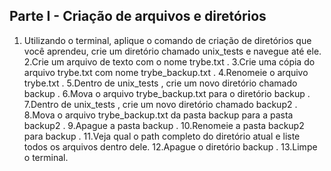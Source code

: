 ## Parte I - Criação de arquivos e diretórios

1. Utilizando o terminal, aplique o comando de criação de diretórios que você aprendeu, crie um diretório chamado unix_tests e navegue até ele.
2.Crie um arquivo de texto com o nome trybe.txt .
3.Crie uma cópia do arquivo trybe.txt com nome trybe_backup.txt .
4.Renomeie o arquivo trybe.txt .
5.Dentro de unix_tests , crie um novo diretório chamado backup .
6.Mova o arquivo trybe_backup.txt para o diretório backup .
7.Dentro de unix_tests , crie um novo diretório chamado backup2 .
8.Mova o arquivo trybe_backup.txt da pasta backup para a pasta backup2 .
9.Apague a pasta backup .
10.Renomeie a pasta backup2 para backup .
11.Veja qual o path completo do diretório atual e liste todos os arquivos dentro dele.
12.Apague o diretório backup .
13.Limpe o terminal.
